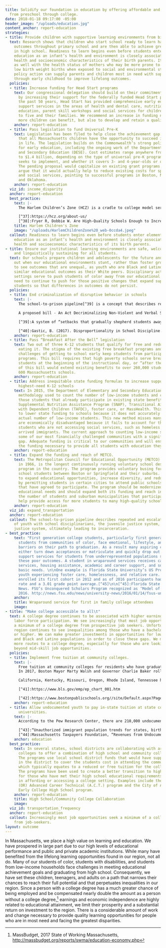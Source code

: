 ```yaml
---
title: Solidify our foundation in education by offering affordable and quality education,
  from preschool through college.
date: 2018-01-18 09:17:00 -05:00
header_image: "/uploads/education.jpg"
content_anchor: report-education
strategies:
- title: Provide children with supportive learning environments from birth
  text: Research shows that children who start school ready to learn have better educational
    outcomes throughout primary school and are then able to achieve greater success
    in high school. Readiness to learn begins even before students enter elementary
    education as an infant’s health and environment is closely associated with the
    health and socioeconomic characteristics of their birth parents. It is linked
    as well with the health status of mothers who may be more prone to pre-term and
    low birth weight births when exposed to social and environmental stressors. Therefore,
    policy action can supply parents and children most in need with support from pregnancy
    through early childhood to improve lifelong outcomes.
  policies:
  - title: Increase funding for Head Start programs
    text: Our congressional delegation should build on their commitment to early education
      by increasing their support for the federally funded Head Start program. Over
      the past 50 years, Head Start has provided comprehensive early education and
      support services in the areas of health and dental care, nutrition, special
      education, parent skill workshops and social services for children ages three
      to five and their families. We recommend an increase in funding not only so
      more children can benefit, but also to develop and retain a quality workforce. 
    anchor: report-education
  - title: Pass legislation to fund Universal Pre-K
    text: Legislation has been filed to help close the achievement gap and ensure
      that all Massachusetts children have the opportunity to succeed in school and
      in life. The legislation builds on the Commonwealth’s strong policy foundation
      for early education, including the ongoing work of the Department of Elementary
      and Secondary Education (DESE). Cost estimates range anywhere from $400 million
      to $1.4 billion, depending on the type of universal pre-K program the state
      seeks to implement, and whether it covers 3- and 4-year-olds or only 4-year-olds.
      The pending proposal would capitalize on existing grant programs and many advocates
      argue that it would actually help to reduce existing costs for special education
      and social services, pointing to successful programs in Boston, New Jersey,
      and Oklahoma.
    anchor: report-education
  viz_id: income_disparity
  anchor: report-education
  best_practice:
    text: |-
      The Harlem Children’s Zone (HCZ) is a cradle to college model serving thousands of youth in Harlem, NY. The organization offers a holistic approach, supporting their clients in educational advancement, family stabilization, housing security, healthy lifestyles, and social services. The HCZ seeks “to address the entire child and entire community of the child”[^37]  including fellow residents, stakeholders, and institutions.  The HCZ boasts a variety of programs for youth of all ages to participate in, from formal enrollment in Pre-K to High School to after school and enrichment programs. A Harvard Study in 2009 concluded that the HCZ’s Promise Academy and additional HCZ support programs had closed “the black-white achievement gap in mathematics and [reduced] it by nearly half in English Language Arts.”[^38]

      [^37]:https://hcz.org/about-us/
      [^38]:Fryer R, Dobbie W. Are High-Quality Schools Enough to Increase Achievement Among the Poor? Evidence from the Harlem Children’s Zone. American Economic Journal: Applied Economics. . 2011;3(3).
    title: Harlem Children's Zone
    image: "/uploads/HarlemChildrenZone%20_web-0ccda4.jpeg"
  callout: Readiness to learn begins even before students enter elementary and secondary
    education as an infant’s health and environment is closely associated with the
    health and socioeconomic characteristics of its birth parents.
- title: Ensure our institutional learning environments are safe, welcoming and culturally
    and linguistically sustaining for all students.
  text: Our schools prepare children and adolescents for the future and we all lose
    out when our educational environments stunt, rather than foster growth. We continue
    to see outcomes that are unequal, as youth who are Black and Latino do not experience
    similar educational outcomes as their White peers. Disciplinary actions in school
    settings serve to push students of color away from our educational systems. We
    need to continue to push for those positive changes that expand support for all
    students so that differences in outcomes do not persist.
  policies:
  - title: End criminalization of disruptive behavior in schools
    text: |-
      The school-to-prison pipeline[^39] is a concept that describes repeated and escalating interactions of youth with school disciplinarians, the juvenile justice system, and the criminal justice system, ultimately leading to incarceration. Such interactions disproportionately criminalize the behavior of students of color, low-income students, and special education students at higher rates than their White counterparts for the same behaviors. Studies have shown that these students are not necessarily more prone to misbehavior than their peers; but policies and discrimination make them more likely be punished than White students.[^40]

      A proposed bill - An Act Decriminalizing Non-Violent and Verbal Student Misconduct - would help to dismantle the school-to-prison pipeline by limiting the use of criminal enforcement activities for nonviolent misconduct in schools, allowing the steps of arrest and prosecution only when other more appropriate school-based approaches have been tried and not succeeded. In addition, the expansion of alternative programs that address root causes of off-track behavior and apply restorative justice practices are essential next steps.

      [^39]:A system of “setbacks that gradually shepherd students away from positive connections and academic success and into increasing criminal activity,” from Alliance for Excellent Education, The High Cost of High School Dropouts: What the Nation Pays for Inadequate High Schools.

      [^40]:Gastic, B. (2017). Disproportionality in School Discipline in Massachusetts. Education and Urban Society, 49(2), 163–179.
    anchor: report-education
  - title: Pass “Breakfast After the Bell” legislation
    text: Two out of three K-12 students that qualify for free and reduced lunch aren’t
      eating it. The stigma of the existing free breakfast programs and the logistical
      challenges of getting to school early keep students from participating in breakfast-before-the-bell
      programs. This bill requires that high poverty schools serve breakfast to all
      students at the beginning of the instructional day, or “after the bell.” Passage
      of this bill would extend existing benefits to over 260,000 students at approximately
      600 Massachusetts schools.
    anchor: report-education
  - title: Address inequitable state funding formulas to increase support the state’s
      highest-need K-12 schools
    text: In 2015, the Department of Elementary and Secondary Education changed the
      methodology used to count the number of low-income students and counted only
      those students that already participate in existing state benefit programs like
      Supplemental Nutrition Assistance Program (SNAP), Transitional Aid to Families
      with Dependent Children (TAFDC), foster care, or MassHealth. This change led
      to lower state funding to schools because it does not accurately capture the
      actual number of low-income students. This new method misses many students who
      are economically disadvantaged because it fails to account for those low-income
      students who are not accessing social services, such as homeless youth and newly
      arrived immigrants. The current approach to counting low-income students leaves
      some of our most financially challenged communities with a significant financial
      gap. Adequate funding is critical to our communities and will ensure they receive
      the funding necessary to provide all students with education they deserve.
    anchor: report-education
  - title: Expand the funding and reach of METCO.
    text: The Metropolitan Council for Educational Opportunity (METCO) program, created
      in 1966, is the longest continuously running voluntary school desegregation
      program in the country. The program provides voluntary busing for eligible high
      school students between Boston or Springfield and their suburbs. It was created
      to expand educational opportunities, increase diversity, and reduce racial isolation,
      by permitting students in certain cities to attend public schools in other communities
      that have agreed to participate. The program should be modernized to serve today’s
      educational needs and should expand both its funding and reach in order to increase
      the number of students and suburban municipalities that participate. This would
      help provide access for more students to many high-quality schools in the suburbs.
    anchor: report-education
  viz_id: expand_transportation
  anchor: report-education
  callout: The school-to-prison pipeline describes repeated and escalating interactions
    of youth with school disciplinarians, the juvenile justice system, and the criminal
    justice system, ultimately leading to incarceration.
- best_practice:
    text: "First generation college students, particularly first generation college
      students from communities of color, face emotional, lifestyle, and financial
      barriers on their path to graduation. As a result many aspiring college students
      either turn down acceptances or matriculate and quickly drop out. Wraparound
      support services for students from underrepresented populations seek to address
      these poor outcomes. A student in wraparound services receives case management
      services, housing assistance, academic and career support, and solutions to
      basic needs. \n\nOne example is Florida State University’s US Program that serves
      youth experiencing foster care, homelessness, and relative care. The US Program
      enrolled its first cohort in 2012 and as of 2016 participants had a 91% retention
      rate and a 3.01 grade point average.[^45]\n\n[^45]:Florida State University
      News. FSU’s Unconquered Scholars Program recognized as ‘Model of Excellence’,
      2016. http://news.fsu.edu/news/university-news/2016/01/14/fsus-unconquered-scholars-program-recognized-model-excellence/\n"
    anchor: 
    title: Wraparound service for first in family college attendees
    image: 
- title: "Make college accessible to all\t"
  text: A college degree continues to be associated with higher earnings and sustained
    labor force participation. We see increasingly that most job opportunities seek
    a minimum of a college degree from prospective job seekers. Unfortunately, our
    region continues to see inequalities among those who have a bachelor’s degree
    or higher. We can make greater investments in opportunities for low-income populations
    and Black and Latino populations in order to close these gaps. We must create
    more routes to a college degree, especially for those who are looking to move
    beyond mid-skill job opportunities.
  policies:
  - title: Implement free tuition at community colleges.
    text: |-
      Free tuition at community colleges for residents who have graduated high school or have completed their GEDs, would remove a barrier to individuals seeking to advance their career. Educational attainment is a strong indicator of how much money an individual will make and has long-term economic impacts as well. According to the U.S. Bureau of Labor Statistics, the median usual weekly earnings for someone with a high school diploma is $692, but for an Associate’s degree and Bachelor’s degree, is $892 and $1,156 respectively.[^41] The reverse trend is seen with unemployment rates, with higher unemployment rates correlating with lower educational attainment.
      In 2017, Boston Mayor Marty Walsh and Governor Charlie Baker rolled out the Boston Bridge, a continuation of Boston’s Tuition-Free Community College Plan. The Plan “pays for the costs of tuition and mandatory fees that are not covered by the Pell Grant”[^42] for low income city residents for up to three years of community college. The Boston Bridge is a pilot program that would allow these same students to then transfer into a four-year program through the state’s Commonwealth Commitment Program.

      California, Kentucky, Missouri, Oregon, Rhode Island, Tennessee have all passed legislation or adopted pilot programs to provide some form of tuition free community college, while other states like Arkansas, Louisiana, Minnesota, and South Dakota have free tuition at community colleges for targeted fields of study.

      [^41]:https://www.bls.gov/emp/ep_chart_001.htm

      [^42]:https://www.bostonpublicschools.org//site/Default.aspx?PageID=6098
    anchor: report-education
  - title: Allow undocumented youth to pay in-state tuition at state colleges and
      universities.
    text: |-
      According to the Pew Research Center, there are 210,000 undocumented immigrants in Massachusetts, including over 8,000 DACA recipients.[^43] DACA, Deferred Action for Childhood Arrival, was created in June 2012 by President Obama and enabled undocumented individuals brought to the U.S. as children to receive Social Security numbers, temporary work permits, and protection from deportation, as long as they met age requirements, demonstrated physical presence, met educational or military service requirements, and passed a criminal background check. In 2012, Governor Patrick took Executive Action that allowed DACA recipients to be eligible for in-state tuition at the 29 public colleges and universities, as long as they met the Board of Higher Education’s residency requirements. While this is still the current policy in Massachusetts, recent federal actions require that the Commonwealth pass legislation to extend in-state tuition at public higher education institutions to current DACA recipients and allow other undocumented immigrants who are not DACA eligible to enroll in college as in-state students. Full implementation of in-state tuition for undocumented immigrants could result in an additional $7 million of annual revenue to the public university system.[^44]

      [^43]:“Unauthorized immigrant population trends for states, birth countries and regions.” Pew Research Center, Washington, D.C. (November 3, 2016). http://www.pewhispanic.org/interactives/unauthorized-trends
      [^44]:Massachusetts Taxpayers Foundation, “Revenues from Undocumented Students Paying In-State Tuition Rates (update of 2006 Report),” contained in written testimony to the Chairs on Higher Education of the Massachusetts State Legislature, June 18, 2011.
    anchor: education
  best_practice:
    text: In several states, school districts are collaborating with area community
      colleges to offer a combination of high school and community college courses.
      The programs use local school district funds that would have supported the student
      in the district to cover the students cost in attending the community college,
      which typically equates to a reduced or free tuition for the college courses.
      The programs have been used to create a better transition to higher education
      for those who have met their high school educational requirements but face challenges
      in affording or accessing a college setting. Examples include the City of Eugene's
      (OR) Advanced Career Technical (A.C.T.) program and the City of Austin’s (TX)
      Early College High School program.
    anchor: report-education
    title: High School/Community College Collaboration
    image: 
  viz_id: transportation_frequency
  anchor: report-education
  callout: Increasingly most job opportunities seek a minimum of a college degree
    from job-seekers.
layout: outcome
---
```


In Massachusetts, we place a high value on learning and education. We have prospered in large part due to our high levels of educational performance and public and private academic institutions. While many have benefited from the lifelong learning opportunities found in our region, not all do. Many of our students of color, students with disabilities, and students from low-income households face challenges in meeting educational achievement goals and graduating from high school. Consequently, we have set these children, teenagers, and adults on a path that narrows their chances to reach their full potential and that perpetuates inequalities in our region. Since a person with a college degree has a much greater chance of being employed and be compensated nearly double the amount as a person without a college degree,[^36] earnings and economic independence are highly related to educational attainment, we limit their prosperity and a substantial return on investment to the region. There is a considerable amount of work and change necessary to provide quality learning opportunities for people who are in most need and facing the greatest disparities.


[^36]:MassBudget, 2017 State of Working Massachusetts, http://massbudget.org/reports/swma/education-economy.php 